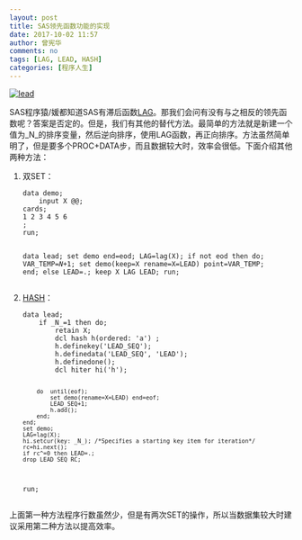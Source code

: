 ```yaml
---
layout: post
title: SAS领先函数功能的实现
date: 2017-10-02 11:57
author: 曾宪华
comments: no
tags: [LAG, LEAD, HASH]
categories: [程序人生]
---
```

<p><a href="http://www.xianhuazeng.com/cn/images/2017/10/lead.jpg"><img class="aligncenter size-full" src="http://www.xianhuazeng.com/cn/images/2017/10/lead.jpg" alt="lead" /></a></p>
<p>SAS程序猿/媛都知道SAS有滞后函数<span style="text-decoration: none;"><a href="http://support.sas.com/documentation/cdl/en/lefunctionsref/63354/HTML/default/viewer.htm#n0l66p5oqex1f2n1quuopdvtcjqb.htm" target="_blank">LAG</a></span>。那我们会问有没有与之相反的领先函数呢？答案是否定的。但是，我们有其他的替代方法。最简单的方法就是新建一个值为_N_的排序变量，然后逆向排序，使用LAG函数，再正向排序。方法虽然简单明了，但是要多个PROC+DATA步，而且数据较大时，效率会很低。下面介绍其他两种方法：
<ol><li>双SET：
<pre><code>data demo;
    input X @@;
cards;
1 2 3 4 5 6
;
run;

data lead;
    set demo end=eod;
    LAG=lag(X);
    if not eod then do;
        VAR_TEMP=_N_+1;
        set demo(keep=X rename=X=LEAD) point=VAR_TEMP;
    end;
    else LEAD=.;
    keep X LAG LEAD;
run;
</code></pre></li>
<li><a href="http://support.sas.com/documentation/cdl/en/lrcon/65287/HTML/default/viewer.htm#n1b4cbtmb049xtn1vh9x4waiioz4.htm" target="_blank"><span style="text-decoration: none;">HASH</span></a>：
<pre><code>data lead;
    if _N_=1 then do;
		retain X;
        dcl hash h(ordered: 'a') ;
        h.definekey('LEAD_SEQ');
        h.definedata('LEAD_SEQ', 'LEAD');
        h.definedone();
        dcl hiter hi('h');

		do  until(eof);
            set demo(rename=X=LEAD) end=eof;		 
			LEAD_SEQ+1;
	     	h.add();
	  	end;
	end;
	set demo;
    LAG=lag(X);
    hi.setcur(key: _N_); /*Specifies a starting key item for iteration*/
    rc=hi.next();
    if rc^=0 then LEAD=.;
	drop LEAD_SEQ RC;
run;
</code></pre></li></ol>
<p>上面第一种方法程序行数虽然少，但是有两次SET的操作，所以当数据集较大时建议采用第二种方法以提高效率。</p>
